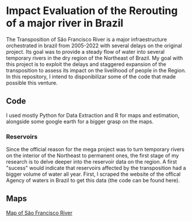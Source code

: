 # Impact Evaluation of the Rerouting of a major river in Brazil
The Transposition of São Francisco River is a major infraestructure orchestrated in brazil from 2005-2022 with several delays on the original project. Its goal was to provide a steady flow of water into several temporary rivers in the dry region of the Northeast of Brazil. My goal with this project is to exploit the delays and staggered expansion of the transposition to assess its impact on the livelihood of people in the Region. In this repository, I intend to disponibilizar some of the code that made possible this venture.

## Code
I used mostly Python for Data Extraction and R for maps and estimation, alongside some google earth for a bigger grasp on the maps. 

### Reservoirs
Since the official reason for the mega project was to turn temporary rivers on the interior of the Northeast to permanent ones, the first stage of my research is to delve deeper into the reservoir data on the region. A first "sucess" would indicate that reservoirs affected by the transposition had a bigger volume of water all year. 
First, I scraped the website of the offical Agency of waters in Brazil to get this data (the code can be found here).

## Maps

[Map of São Francisco River](https://miguezcaio.github.io/S-o-Francisco-Transposition/Code/Map.html "Map of São Francisco River")
 
